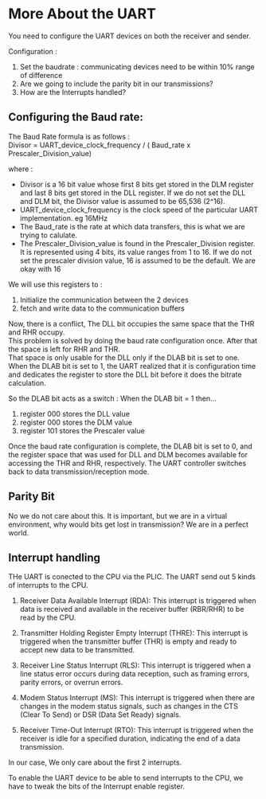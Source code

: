 # More About the UART


You need to configure the UART devices on both the receiver and sender.

Configuration :
1. Set the baudrate : communicating devices need to be within 10% range of difference
2. Are we going to include the parity bit in our transmissions?
3. How are the Interrupts handled? 

## Configuring the Baud rate:
The Baud Rate formula is as follows :  
Divisor = UART_device_clock_frequency / ( Baud_rate x Prescaler_Division_value)     

where :
- Divisor is a 16 bit value whose first 8 bits get stored in the DLM register and last 8 bits get stored in the DLL register. If we do not set the DLL and DLM bit, the Divisor value is assumed to be  65,536 (2^16).
- UART_device_clock_frequency is the clock speed of the particular UART implementation. eg 16MHz
- The Baud_rate is the rate at which data transfers, this is what we are trying to calulate.
- The Prescaler_Division_value is found in the Prescaler_Division register. It is represented using 4 bits, its value ranges from 1 to 16. If we do not set the prescaler division value, 16 is assumed to be the default. We are okay with 16

We will use this registers to :     
1. Initialize the communication between the 2 devices
2. fetch and write data to the communication buffers


Now, there is a conflict, The DLL bit occupies the same space that the THR and RHR occupy.  
This problem is solved by doing the baud rate configuration once. After that the space is left for RHR and THR.  
That space is only usable for the DLL only if the DLAB bit is set to one. When the DLAB bit is set to 1, the UART realized that it is configuration time and dedicates the register to store the DLL bit before it does the bitrate calculation.  

So the DLAB bit acts as a switch  :
When the DLAB bit = 1 then...
1. register 000 stores the DLL value
2. register 000 stores the DLM value
3. register 101 stores the Prescaler value

Once the baud rate configuration is complete, the DLAB bit is set to 0, and the register space that was used for DLL and DLM becomes available for accessing the THR and RHR, respectively. The UART controller switches back to data transmission/reception mode.


## Parity  Bit
No we do not care about this. It is important, but we are in a virtual environment, why would bits get lost in transmission? We are in a perfect world.  

## Interrupt handling
THe UART is conected to the CPU via the PLIC. The UART send out 5 kinds of interrupts to the CPU.  
1. Receiver Data Available Interrupt (RDA): This interrupt is triggered when data is received and available in the receiver buffer (RBR/RHR) to be read by the CPU.

2. Transmitter Holding Register Empty Interrupt (THRE): This interrupt is triggered when the transmitter buffer (THR) is empty and ready to accept new data to be transmitted.

4. Receiver Line Status Interrupt (RLS): This interrupt is triggered when a line status error occurs during data reception, such as framing errors, parity errors, or overrun errors.

5. Modem Status Interrupt (MS): This interrupt is triggered when there are changes in the modem status signals, such as changes in the CTS (Clear To Send) or DSR (Data Set Ready) signals.

6. Receiver Time-Out Interrupt (RTO): This interrupt is triggered when the receiver is idle for a specified duration, indicating the end of a data transmission.

In our case, We only care about the first 2 interrupts.  

To enable the UART device to be able to send interrupts to the CPU, we have to tweak the bits of the Interrupt enable register.     


